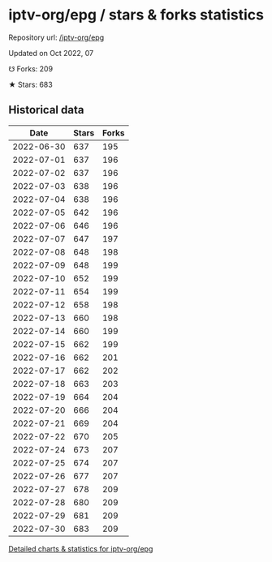 # iptv-org/epg / stars & forks statistics

Repository url: [/iptv-org/epg](https://github.com/iptv-org/epg)

Updated on Oct 2022, 07

☋ Forks: 209

★ Stars: 683

## Historical data
| Date | Stars | Forks |
|------|-------|-------|
| 2022-06-30 | 637 | 195 | 
| 2022-07-01 | 637 | 196 | 
| 2022-07-02 | 637 | 196 | 
| 2022-07-03 | 638 | 196 | 
| 2022-07-04 | 638 | 196 | 
| 2022-07-05 | 642 | 196 | 
| 2022-07-06 | 646 | 196 | 
| 2022-07-07 | 647 | 197 | 
| 2022-07-08 | 648 | 198 | 
| 2022-07-09 | 648 | 199 | 
| 2022-07-10 | 652 | 199 | 
| 2022-07-11 | 654 | 199 | 
| 2022-07-12 | 658 | 198 | 
| 2022-07-13 | 660 | 198 | 
| 2022-07-14 | 660 | 199 | 
| 2022-07-15 | 662 | 199 | 
| 2022-07-16 | 662 | 201 | 
| 2022-07-17 | 662 | 202 | 
| 2022-07-18 | 663 | 203 | 
| 2022-07-19 | 664 | 204 | 
| 2022-07-20 | 666 | 204 | 
| 2022-07-21 | 669 | 204 | 
| 2022-07-22 | 670 | 205 | 
| 2022-07-24 | 673 | 207 | 
| 2022-07-25 | 674 | 207 | 
| 2022-07-26 | 677 | 207 | 
| 2022-07-27 | 678 | 209 | 
| 2022-07-28 | 680 | 209 | 
| 2022-07-29 | 681 | 209 | 
| 2022-07-30 | 683 | 209 | 


[Detailed charts & statistics for iptv-org/epg](https://reviewgithub.com/rep/iptv-org/epg)
